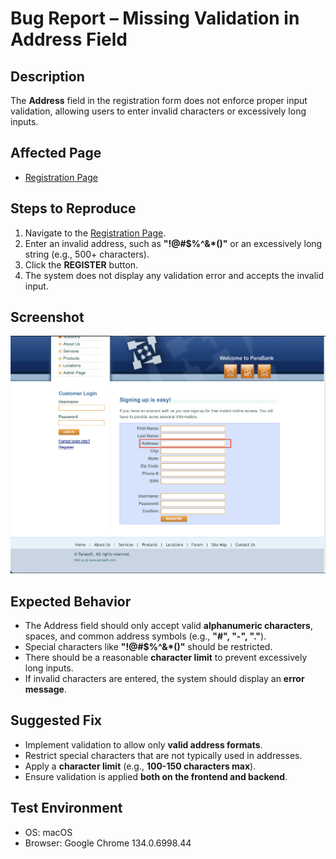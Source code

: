 <body>
    <h1>Bug Report – Missing Validation in Address Field</h1>
    <h2>Description</h2>
    <p>The <strong>Address</strong> field in the registration form does not enforce proper input validation, allowing users to enter invalid characters or excessively long inputs.</p>
    <h2>Affected Page</h2>
    <ul>
        <li><a href="https://parabank.parasoft.com/parabank/register.htm">Registration Page</a></li>
    </ul>
    <h2>Steps to Reproduce</h2>
    <ol>
        <li>Navigate to the <a href="https://parabank.parasoft.com/parabank/register.htm">Registration Page</a>.</li>
        <li>Enter an invalid address, such as <strong>"!@#$%^&*()"</strong> or an excessively long string (e.g., 500+ characters).</li>
        <li>Click the <strong>REGISTER</strong> button.</li>
        <li>The system does not display any validation error and accepts the invalid input.</li>
    </ol>
    <h2>Screenshot</h2>
    <p><img src="Addres-Registration.png" alt="Screenshot showing missing validation in Address field"></p>
    <h2>Expected Behavior</h2>
    <ul>
        <li>The Address field should only accept valid <strong>alphanumeric characters</strong>, spaces, and common address symbols (e.g., <strong>"#", "-", "."</strong>).</li>
        <li>Special characters like <strong>"!@#$%^&*()"</strong> should be restricted.</li>
        <li>There should be a reasonable <strong>character limit</strong> to prevent excessively long inputs.</li>
        <li>If invalid characters are entered, the system should display an <strong>error message</strong>.</li>
    </ul>
    <h2>Suggested Fix</h2>
    <ul>
        <li>Implement validation to allow only <strong>valid address formats</strong>.</li>
        <li>Restrict special characters that are not typically used in addresses.</li>
        <li>Apply a <strong>character limit</strong> (e.g., <strong>100-150 characters max</strong>).</li>
        <li>Ensure validation is applied <strong>both on the frontend and backend</strong>.</li>
    </ul>
    <h2>Test Environment</h2>
    <ul>
        <li>OS: macOS</li>
        <li>Browser: Google Chrome 134.0.6998.44</li>
    </ul>
</body>